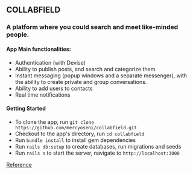 ## COLLABFIELD

### A platform where you could search and meet like-minded people.

#### App Main functionalities:
- Authentication (with Devise)
- Ability to publish posts, and search and categorize them
- Instant messaging (popup windows and a separate messenger), with the ability to create private and group conversations.
- Ability to add users to contacts
- Real time notifications

#### Getting Started
- To clone the app, run `git clone https://github.com/mercyoseni/collabfield.git`
- Checkout to the app's directory, run `cd collabfield`
- Run `bundle install` to install gem dependencies
- Run `rails db:setup` to create databases, run migrations and seeds
- Run `rails s` to start the server, navigate to `http://localhost:3000`

[Reference](https://www.freecodecamp.org/news/lets-create-an-intermediate-level-ruby-on-rails-application-d7c6e997c63f/)
